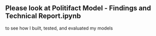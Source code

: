 ## Please look at Politifact Model - Findings and Technical Report.ipynb
to see how I built, tested, and evaluated my models
